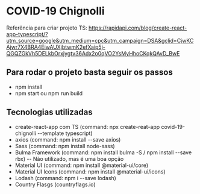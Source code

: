 # COVID-19 Chignolli

Referência para criar projeto TS: https://rapidapi.com/blog/create-react-app-typescript/?utm_source=google&utm_medium=cpc&utm_campaign=DSA&gclid=CjwKCAjwr7X4BRA4EiwAUXjbtwmK2efXaip5j-QGQZGkVh5DELkbOrxjygtv36Adx2o0qVO2YsMyHhoCKqkQAvD_BwE

## Para rodar o projeto basta seguir os passos

* npm install
* npm start ou npm run build

## Tecnologias utilizadas

* create-react-app com TS (command: npx create-reat-app covid-19-chignolli --template typescript)
* axios (command: npm install --save axios)
* Sass (command: npm install node-sass)
* Bulma Framework (command: npm install bulma -S / npm install --save rbx) -- Não utilizado, mas é uma boa opção
* Material UI (command: npm install @material-ui/core)
* Material UI Icons (command: npm install @material-ui/icons)
* Lodash (command: npm i --save lodash)
* Country Flasgs (countryflags.io)
